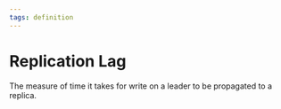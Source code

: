 ```yaml
---
tags: definition
---
```


# Replication Lag
The measure of time it takes for write on a leader to be propagated to a replica.
